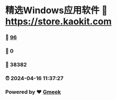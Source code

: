 # 精选Windows应用软件 :link: https://store.kaokit.com 
### :page_facing_up: [96](https://store.kaokit.com/tag.html) 
### :speech_balloon: 0 
### :hibiscus: 38382 
### :alarm_clock: 2024-04-16 11:37:27 
### Powered by :heart: [Gmeek](https://github.com/Meekdai/Gmeek)
